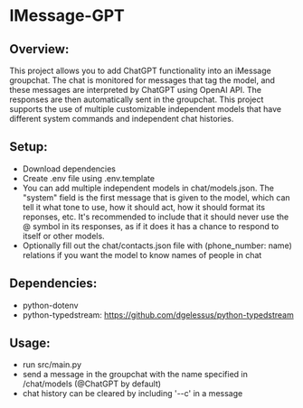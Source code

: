 # IMessage-GPT

## Overview:
This project allows you to add ChatGPT functionality into an iMessage groupchat. The chat is monitored for messages that tag the model, and these messages are interpreted by ChatGPT using OpenAI API. The responses are then automatically sent in the groupchat. This project supports the use of multiple customizable independent models that have different system commands and independent chat histories.

## Setup:
* Download dependencies
* Create .env file using .env.template
* You can add multiple independent models in chat/models.json. The "system" field is the first message that is given to the model, which can tell it what tone to use, how it should act, how it should format its reponses, etc. It's recommended to include that it should never use the @ symbol in its responses, as if it does it has a chance to respond to itself or other models.
* Optionally fill out the chat/contacts.json file with (phone_number: name) relations if you want the model to know names of people in chat

## Dependencies: 
* python-dotenv
* python-typedstream: https://github.com/dgelessus/python-typedstream

## Usage:
* run src/main.py
* send a message in the groupchat with the name specified in /chat/models (@ChatGPT by default)
* chat history can be cleared by including '--c' in a message